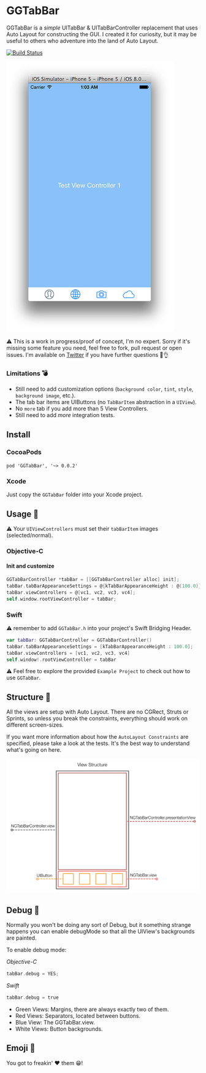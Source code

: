 # GGTabBar

GGTabBar is a *simple* UITabBar & UITabBarController replacement that uses Auto Layout
for constructing the GUI. I created it for curiosity, but it may be useful
to others who adventure into the land of Auto Layout.

[![Build Status](https://travis-ci.org/Goles/GGTabBar.svg?branch=master)](https://travis-ci.org/Goles/GGTabBar)

![screenshot](screenshot.png)

:warning: This is a work in progress/proof of concept, I'm no expert. Sorry if it's missing some feature you need, feel free to fork, pull request or open issues. I'm available on [Twitter](http://twitter.com/ngoles) if you have further questions :grimacing::ok_hand:

### Limitations :bomb:

* Still need to add customization options (`background color`, `tint`, `style`, `background image`, etc.).
* The tab bar items are UIButtons (no `TabBarItem` abstraction in a `UIView`).
* No `more` tab if you add more than 5 View Controllers.
* Still need to add *more* integration tests.

## Install

### CocoaPods

`pod 'GGTabBar', '~> 0.0.2'`

### Xcode

Just copy the `GGTabBar` folder into your Xcode project.

## Usage :rocket:

:warning: Your `UIViewControllers` must set their `tabBarItem` images (selected/normal).

### Objective-C

#### Init and customize

``` objective-c
GGTabBarController *tabBar = [[GGTabBarController alloc] init];
tabBar.tabBarAppearanceSettings = @{kTabBarAppearanceHeight : @(100.0)}; // in points
tabBar.viewControllers = @[vc1, vc2, vc3, vc4];
self.window.rootViewController = tabBar;
```

### Swift

:warning: remember to add `GGTabBar.h` into your project's Swift Bridging Header.

``` swift
var tabBar: GGTabBarController = GGTabBarController()
tabBar.tabBarAppearanceSettings = [kTabBarAppearanceHeight : 100.0];
tabBar.viewControllers = [vc1, vc2, vc3, vc4]
self.window!.rootViewController = tabBar
```

:warning: Feel free to explore the provided `Example Project` to check out how to use `GGTabBar`.

## Structure :wine_glass:

All the views are setup with Auto Layout. There are no CGRect, Struts or Sprints, so unless you break the constraints, everything should work on different screen-sizes.

If you want more information about how the `AutoLayout Constraints` are specified, please take a look at the tests. It's the best way to understand what's going on here.

![hierarchy](hierarchy.png)

## Debug :bug:

Normally you won't be doing any sort of Debug, but it something strange happens
you can enable debugMode so that all the UIView's backgrounds are painted.

To enable debug mode:

*Objective-C*

``` objective-c
tabBar.debug = YES;
```

*Swift*

``` objective-c
tabBar.debug = true
```

* Green Views: Margins, there are always exactly two of them.
* Red Views: Separators, located between buttons.
* Blue View: The GGTabBar.view.
* White Views: Button backgrounds.

## Emoji :shit:

You got to freakin' :heart: them :grin:! 
